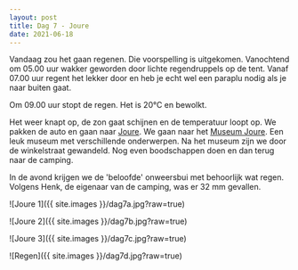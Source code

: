 ```yaml
---
layout: post
title: Dag 7 - Joure
date: 2021-06-18
---
```

Vandaag zou het gaan regenen. Die voorspelling is uitgekomen. Vanochtend om 05.00 uur wakker geworden door lichte regendruppels op de tent. Vanaf 07.00 uur regent het lekker door en heb je echt wel een paraplu nodig als je naar buiten gaat.  

Om 09.00 uur stopt de regen. Het is 20°C en bewolkt.  

Het weer knapt op, de zon gaat schijnen en de temperatuur loopt op.  We pakken de auto en gaan naar [Joure](https://nl.wikipedia.org/wiki/Joure). We gaan naar het [Museum Joure](https://www.museumjoure.nl/). Een leuk museum met verschillende onderwerpen. Na het museum zijn we door de winkelstraat gewandeld. Nog even boodschappen doen en dan terug naar de camping.  

In de avond krijgen we de 'beloofde' onweersbui met behoorlijk wat regen. Volgens Henk, de eigenaar van de camping, was er 32 mm gevallen.

![Joure 1]({{ site.images }}/dag7a.jpg?raw=true)  

![Joure 2]({{ site.images }}/dag7b.jpg?raw=true)  

![Joure 3]({{ site.images }}/dag7c.jpg?raw=true)  

![Regen]({{ site.images }}/dag7d.jpg?raw=true)
